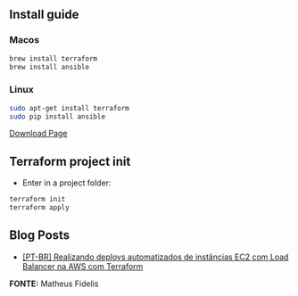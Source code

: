 ## Install guide

### Macos

```bash
brew install terraform
brew install ansible
```

### Linux

```bash
sudo apt-get install terraform 
sudo pip install ansible
```

[Download Page](!https://www.terraform.io/downloads.html)


## Terraform project init

* Enter in a project folder: 

```bash
terraform init 
terraform apply
```

## Blog Posts

* [[PT-BR] Realizando deploys automatizados de instâncias EC2 com Load Balancer na AWS com Terraform](http://www.nanoshots.com.br/2017/11/realizando-deploys-automatizados-de.html) 

**FONTE:** Matheus Fidelis
